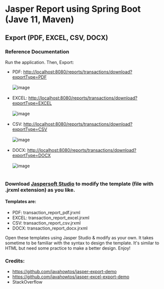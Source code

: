 # Jasper Report using Spring Boot (Jave 11, Maven)

## Export (PDF, EXCEL, CSV, DOCX)

### Reference Documentation

Run the application.
Then, Export:

- PDF: [http://localhost:8080/reports/transactions/download?exportType=PDF](http://localhost:8080/reports/transactions/download?exportType=PDF) <br><br>
  ![image](https://user-images.githubusercontent.com/18072164/106577485-9bcf7280-6568-11eb-925e-938f188ca2b1.png) <br><br>
- EXCEL: [http://localhost:8080/reports/transactions/download?exportType=EXCEL](http://localhost:8080/reports/transactions/download?exportType=EXCEL) <br><br>
  ![image](https://user-images.githubusercontent.com/18072164/106577645-d0432e80-6568-11eb-9063-5fd02df2bc0c.png) <br><br>
- CSV: [http://localhost:8080/reports/transactions/download?exportType=CSV](http://localhost:8080/reports/transactions/download?exportType=CSV) <br><br>
  ![image](https://user-images.githubusercontent.com/18072164/106577739-ee109380-6568-11eb-87ef-8ae5d7f7d50e.png) <br><br>
- DOCX: [http://localhost:8080/reports/transactions/download?exportType=DOCX](http://localhost:8080/reports/transactions/download?exportType=DOCX) <br><br>
  ![image](https://user-images.githubusercontent.com/18072164/106577866-14ceca00-6569-11eb-85d8-08bd5d80a115.png) <br><br>

### Download [Jaspersoft Studio](https://community.jaspersoft.com/project/jaspersoft-studio) to modify the template (file with .jrxml extension) as you like.

#### Templates are:

- PDF: transaction_report_pdf.jrxml
- EXCEL: transaction_report_excel.jrxml
- CSV: transaction_report_csv.jrxml
- DOCX: transaction_report_docx.jrxml

Open these templates using Jasper Studio & modify as your own. It takes sometime to be familiar with the syntax to design the template. It's similar to HTML but need some practice to make a better design.
Enjoy!

### Credits:

- https://github.com/javahowtos/jasper-export-demo
- https://github.com/javahowtos/jasper-excel-export-demo
- StackOverflow
